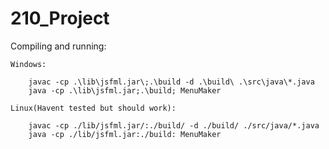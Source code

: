 # 210_Project

Compiling and running:

    Windows:

        javac -cp .\lib\jsfml.jar\;.\build -d .\build\ .\src\java\*.java
        java -cp .\lib\jsfml.jar;.\build; MenuMaker

    Linux(Havent tested but should work):

        javac -cp ./lib/jsfml.jar/:./build/ -d ./build/ ./src/java/*.java
        java -cp ./lib/jsfml.jar:./build: MenuMaker

